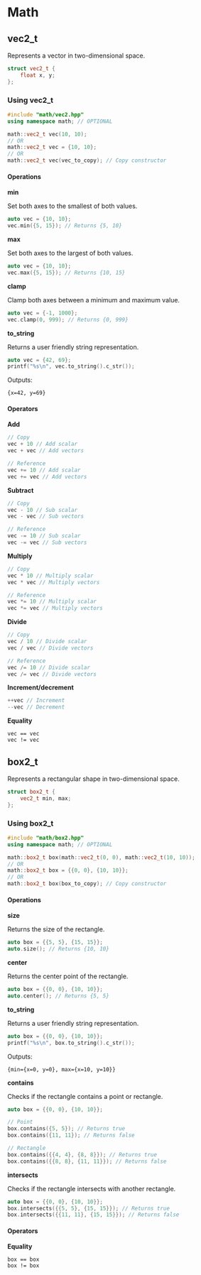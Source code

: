 # Math

## vec2_t

Represents a vector in two-dimensional space.

```cpp
struct vec2_t {
    float x, y;
};
```

### Using vec2_t

```cpp
#include "math/vec2.hpp"
using namespace math; // OPTIONAL
```

```cpp
math::vec2_t vec(10, 10);
// OR
math::vec2_t vec = {10, 10};
// OR
math::vec2_t vec(vec_to_copy); // Copy constructor
```

#### Operations

**min**

Set both axes to the smallest of both values.

```cpp
auto vec = {10, 10};
vec.min({5, 15}); // Returns {5, 10}
```

**max**

Set both axes to the largest of both values.

```cpp
auto vec = {10, 10};
vec.max({5, 15}); // Returns {10, 15}
```

**clamp**

Clamp both axes between a minimum and maximum value.

```cpp
auto vec = {-1, 1000};
vec.clamp(0, 999); // Returns {0, 999}
```

**to_string**

Returns a user friendly string representation.

```cpp
auto vec = {42, 69};
printf("%s\n", vec.to_string().c_str());
```

Outputs:

```
{x=42, y=69}
```

#### Operators

**Add**

```cpp
// Copy
vec + 10 // Add scalar
vec + vec // Add vectors

// Reference
vec += 10 // Add scalar
vec += vec // Add vectors
```

**Subtract**

```cpp
// Copy
vec - 10 // Sub scalar
vec - vec // Sub vectors

// Reference
vec -= 10 // Sub scalar
vec -= vec // Sub vectors
```

**Multiply**

```cpp
// Copy
vec * 10 // Multiply scalar
vec * vec // Multiply vectors

// Reference
vec *= 10 // Multiply scalar
vec *= vec // Multiply vectors
```

**Divide**

```cpp
// Copy
vec / 10 // Divide scalar
vec / vec // Divide vectors

// Reference
vec /= 10 // Divide scalar
vec /= vec // Divide vectors
```

**Increment/decrement**

```cpp
++vec // Increment
--vec // Decrement
```

**Equality**

```
vec == vec
vec != vec
```

## box2_t

Represents a rectangular shape in two-dimensional space.

```cpp
struct box2_t {
    vec2_t min, max;
};
```

### Using box2_t

```cpp
#include "math/box2.hpp"
using namespace math; // OPTIONAL
```

```cpp
math::box2_t box(math::vec2_t(0, 0), math::vec2_t(10, 10));
// OR
math::box2_t box = {{0, 0}, {10, 10}};
// OR
math::box2_t box(box_to_copy); // Copy constructor
```

#### Operations

**size**

Returns the size of the rectangle.

```cpp
auto box = {{5, 5}, {15, 15}};
auto.size(); // Returns {10, 10}
```

**center**

Returns the center point of the rectangle.

```cpp
auto box = {{0, 0}, {10, 10}};
auto.center(); // Returns {5, 5}
```

**to_string**

Returns a user friendly string representation.

```cpp
auto box = {{0, 0}, {10, 10}};
printf("%s\n", box.to_string().c_str());
```

Outputs:

```
{min={x=0, y=0}, max={x=10, y=10}}
```

**contains**

Checks if the rectangle contains a point or rectangle.

```cpp
auto box = {{0, 0}, {10, 10}};

// Point
box.contains({5, 5}); // Returns true
box.contains({11, 11}); // Returns false

// Rectangle
box.contains({{4, 4}, {8, 8}}); // Returns true
box.contains({{8, 8}, {11, 11}}); // Returns false
```

**intersects**

Checks if the rectangle intersects with another rectangle.

```cpp
auto box = {{0, 0}, {10, 10}};
box.intersects({{5, 5}, {15, 15}}); // Returns true
box.intersects({{11, 11}, {15, 15}}); // Returns false
```

#### Operators

**Equality**

```
box == box
box != box
```
